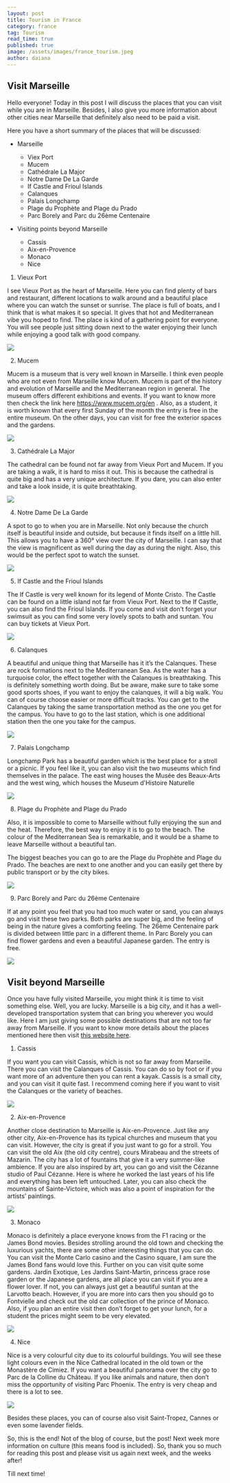 ```yaml
---
layout: post
title: Tourism in France
category: france
tag: Tourism
read_time: true
published: true
image: /assets/images/france_tourism.jpeg
author: daiana
---
```

## Visit Marseille

Hello everyone! Today in this post I will discuss the places that you can visit while you are in Marseille. Besides, I also give you more information about other cities near Marseille that definitely also need to be paid a visit. 

Here you have a short summary of the places that will be discussed:

- Marseille
	* Viex Port
	* Mucem
	* Cathédrale La Major
	* Notre Dame De La Garde
	* If Castle and Frioul Islands
	* Calanques
	* Palais Longchamp
	* Plage du Prophète and Plage du Prado
	* Parc Borely and Parc du 26ème Centenaire

- Visiting points beyond Marseille
	* Cassis
    * Aix-en-Provence
    * Monaco
    * Nice

1. Vieux Port

I see Vieux Port as the heart of Marseille. Here you can find plenty of bars and restaurant, different locations to walk around and a beautiful place where you can watch the sunset or sunrise.
The place is full of boats, and I think that is what makes it so special. It gives that hot and Mediterranean vibe you hoped to find. 
The place is kind of a gathering point for everyone. You will see people just sitting down next to the water enjoying their lunch while enjoying a good talk with good company.

![]({{site.baseurl}}/assets/images/port.jpg)

2. Mucem

Mucem is a museum that is very well known in Marseille. I think even people who are not even from Marseille know Mucem. Mucem is part of the history and evolution of Marseille and the Mediterranean region in general.
The museum offers different exhibitions and events. If you want to know more then check the link here https://www.mucem.org/en .
Also, as a student, it is worth known that every first Sunday of the month the entry is free in the entire museum. On the other days, you can visit for free the exterior spaces and the gardens.

![]({{site.baseurl}}/assets/images/mucem.jpg)

3. Cathédrale La Major

The cathedral can be found not far away from Vieux Port and Mucem. If you are taking a walk, it is hard to miss it out. This is because the cathedral is quite big and has a very unique architecture. If you dare, you can also enter and take a look inside, it is quite breathtaking.

![]({{site.baseurl}}/assets/images/cathedrale.jpg)

4. Notre Dame De La Garde

A spot to go to when you are in Marseille. Not only because the church itself is beautiful inside and outside, but because it finds itself on a little hill. This allows you to have a 360° view over the city of Marseille. I can say that the view is magnificent as well during the day as during the night. Also, this would be the perfect spot to watch the sunset.

![]({{site.baseurl}}/assets/images/dame.jpg)

5. If Castle and the Frioul Islands

The If Castle is very well known for its legend of Monte Cristo. The Castle can be found on a little island not far from Vieux Port. Next to the If Castle, you can also find the Frioul Islands. If you come and visit don’t forget your swimsuit as you can find some very lovely spots to bath and suntan. You can buy tickets at Vieux Port. 

![]({{site.baseurl}}/assets/images/if.jpg)

6. Calanques

A beautiful and unique thing that Marseille has it it’s the Calanques. These are rock formations next to the Mediterranean Sea. As the water has a turquoise color, the effect together with the Calanques is breathtaking. This is definitely something worth doing. But be aware, make sure to take some good sports shoes, if you want to enjoy the calanques, it will a big walk. You can of course choose easier or more difficult tracks. You can get to the Calanques by taking the same transportation method as the one you get for the campus. You have to go to the last station, which is one additional station then the one you take for the campus.

![]({{site.baseurl}}/assets/images/calanques.jpg)

7. Palais Longchamp

Longchamp Park has a beautiful garden which is the best place for a stroll or a picnic. If you feel like it, you can also visit the two museums which find themselves in the palace. The east wing houses the Musée des Beaux-Arts and the west wing, which houses the Museum d'Histoire Naturelle

![]({{site.baseurl}}/assets/images/longchamp.jpg)

8. Plage du Prophète and Plage du Prado

Also, it is impossible to come to Marseille without fully enjoying the sun and the heat. Therefore, the best way to enjoy it is to go to the beach. The colour of the Mediterranean Sea is remarkable, and it would be a shame to leave Marseille without a beautiful tan.

The biggest beaches you can go to are the Plage du Prophète and Plage du Prado. The beaches are next to one another and you can easily get there by public transport or by the city bikes.

![]({{site.baseurl}}/assets/images/prado.jpg)

9. Parc Borely and Parc du 26ème Centenaire

If at any point you feel that you had too much water or sand, you can always go and visit these two parks. Both parks are super big, and the feeling of being in the nature gives a comforting feeling.  The 26ème Centenaire park is divided between little parc in a different theme. In Parc Borely you can find flower gardens and even a beautiful Japanese garden. The entry is free.

![]({{site.baseurl}}/assets/images/borely.jpg)

## Visit beyond Marseille

Once you have fully visited Marseille, you might think it is time to visit something else. Well, you are lucky. Marseille is a big city, and it has a well-developed transportation system that can bring you wherever you would like. Here I am just giving some possible destinations that are not too far away from Marseille. If you want to know more details about the places mentioned here then visit [this website here](https://www.thecrazytourist.com).

1. Cassis

If you want you can visit Cassis, which is not so far away from Marseille. There you can visit the Calanques of Cassis. You can do so by foot or if you want more of an adventure then you can rent a kayak. Cassis is a small city, and you can visit it quite fast. I recommend coming here if you want to visit the Calanques or the variety of beaches.

![]({{site.baseurl}}/assets/images/cassis.jpg)

2. Aix-en-Provence

Another close destination to Marseille is Aix-en-Provence. Just like any other city, Aix-en-Provence has its typical churches and museum that you can visit. However, the city is great if you just want to go for a stroll. You can visit the old Aix (the old city centre), cours Mirabeau and the streets of Mazarin. The city has a lot of fountains that give it a very summer-like ambience. If you are also inspired by art, you can go and visit the Cézanne studio of Paul Cézanne. Here is where he worked the last years of his life and everything has been left untouched. Later, you can also check the mountains of Sainte-Victoire, which was also a point of inspiration for the artists’ paintings.

![]({{site.baseurl}}/assets/images/provence.jpg)

3. Monaco

Monaco is definitely a place everyone knows from the F1 racing or the James Bond movies. Besides strolling around the old town and checking the luxurious yachts, there are some other interesting things that you can do. You can visit the Monte Carlo casino and the Casino square, I am sure the James Bond fans would love this. Further on you can visit quite some gardens. Jardin Exotique, Les Jardins Saint-Martin, princess grace rose garden or the Japanese gardens, are all place you can visit if you are a flower lover. If not, you can always just get a beautiful suntan at the Larvotto beach. However, if you are more into cars then you should go to Fontvielle and check out the old car collection of the prince of Monaco. Also, if you plan an entire visit then don’t forget to get your lunch, for a student the prices might seem to be very elevated.

![]({{site.baseurl}}/assets/images/monaco.jpg)

4. Nice

Nice is a very colourful city due to its colourful buildings. You will see these light colours even in the Nice Cathedral located in the old town or the Monastère de Cimiez. If you want a beautiful panorama over the city go to Parc de la Colline du Château. If you like animals and nature, then don’t miss the opportunity of visiting Parc Phoenix. The entry is very cheap and there is a lot to see.

![]({{site.baseurl}}/assets/images/nice.jpg)

Besides these places, you can of course also visit Saint-Tropez, Cannes or even some lavender fields. 

So, this is the end! Not of the blog of course, but the post! Next week more information on culture (this means food is included). So, thank you so much for reading this post and please visit us again next week, and the weeks after!

Till next time!